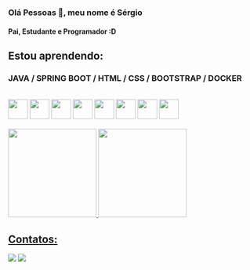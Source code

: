 ### Olá Pessoas 👋, meu nome é Sérgio
#### Pai, Estudante e Programador :D

## Estou aprendendo:
### JAVA / SPRING BOOT / HTML / CSS / BOOTSTRAP / DOCKER

<div style="display: inline_block"><br>
  <img src="https://cdn.jsdelivr.net/gh/devicons/devicon/icons/linux/linux-original.svg" width="40" height="40"/>
  <img src="https://cdn.jsdelivr.net/gh/devicons/devicon/icons/python/python-original.svg" width="40" height="40"/>
  <img src="https://cdn.jsdelivr.net/gh/devicons/devicon/icons/java/java-original.svg" width="40" height="40"/> 
  <img src="https://cdn.jsdelivr.net/gh/devicons/devicon/icons/spring/spring-original.svg" width="40" height="40"/>
  <img src="https://cdn.jsdelivr.net/gh/devicons/devicon/icons/html5/html5-original.svg" width="40" height="40"/>
  <img src="https://cdn.jsdelivr.net/gh/devicons/devicon/icons/css3/css3-original.svg" width="40" height="40"/>
  <img src="https://cdn.jsdelivr.net/gh/devicons/devicon/icons/bootstrap/bootstrap-original.svg" width="40" height="40"/>
  <img src="https://cdn.jsdelivr.net/gh/devicons/devicon/icons/docker/docker-original-wordmark.svg" width="40" height="40"/> 
</div>
<br>
<div>
<a href="https://github.com/sskings">
<img height="180em" src="https://github-readme-stats.vercel.app/api/top-langs/?username=sskings&layout=compact&langs_count=7&theme=dracula"/>
<img height="180em" src="https://github-readme-stats.vercel.app/api?username=sskings&show_icons=true&theme=dracula&include_all_commits=true&count_private=true"/>
</div>

## Contatos:

<div>
<a href="https://www.instagram.com/sergio_s_kings/" target="_blank"><img src="https://img.shields.io/badge/-Instagram-%23E4405F?style=for-the-badge&logo=instagram&logoColor=white" target="_blank"></a>
<a href="https://www.linkedin.com/in/sskings/" target="_blank"><img src="https://img.shields.io/badge/-LinkedIn-%230077B5?style=for-the-badge&logo=linkedin&logoColor=white" target="_blank"></a>   
</div>

